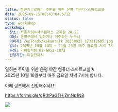```yaml
---
title: 하반기ㅣ일하는 주민을 위한 은평 컴퓨터·스마트교실
date: 2025-09-25T08:43:04.571Z
status: false
type: workshop
workshop:
  장소: 서울시50+서부캠퍼스 교육실 2A·2C
  대상: 은평구에서 일하거나 거주하는 누구나
  이미지: /uploads/kakaotalk_20250925_173212685.jpg
  일시: 2025년 10월 10일 ~ 11월 28일 매주 금요일 저녁 7시
  문의: 기획협력팀 02-6952-1872
  신청기간: 마감전까지
---
```

일하는 주민을 위한 은평 야간 컴퓨터·스마트교실★ \
2025년 10월 10일부터 매주 금요일 저녁 7시에 합니다.

아래 링크에서 신청해주세요!

https://forms.gle/gRthPaGTHjZmNp1N8

![](/uploads/kakaotalk_20250925_173212685.jpg)